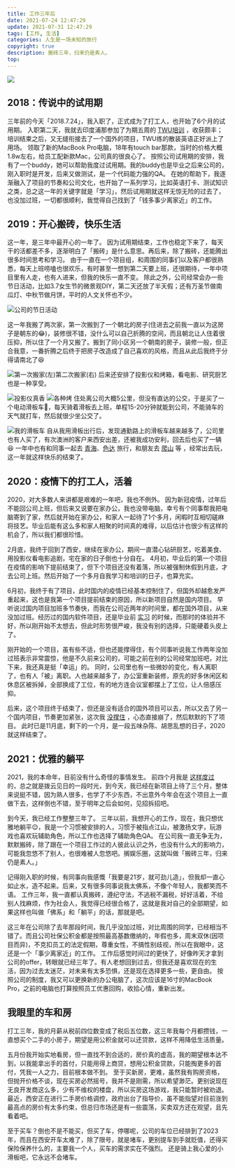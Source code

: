 ```yaml
---
title: 工作三年后
date: 2021-07-24 12:47:29
update: 2021-07-31 12:47:29
tags: [工作, 生活]
categories: 人生是一场未知的旅行
copyright: true
description: 搬砖三年，归来仍是素人。
top:
---
```


<img src="https://i.loli.net/2021/07/31/FoOkzjwaQncAq3l.png">

## 2018：传说中的试用期

三年前的今天「2018.7.24」，我入职了，正式成为了打工人，也开始了6个月的试用期。
入职第二天，我就去印度浦那参加了为期五周的 [TWU培训](https://jmyblog.top/TWUJourney/) ，收获颇丰；培训结束之后，又无缝衔接去了一个国外的项目，TWU练的散装英语正好派上了用场。
领取了新的MacBook Pro电脑，18年有touch bar那款，当时的价格大概1.8w左右，给员工配新款Mac，公司真的很良心了。
按照公司试用期的安排，我有了一个buddy，她可以帮助我度过试用期。我的buddy也是毕业之后来公司的，刚入职时是开发，后来又做测试，是一个代码能力强的QA。
在她的帮助下，我逐渐融入了项目的节奏和公司文化，也开始了一系列学习，比如英语打卡、测试知识之类，总之这一年的关键字就是「学习」，然后试用期就这样无惊无险的过去了，也没加过班，一切都很顺利，我觉得自己找到了「钱多事少离家近」的工作。

## 2019：开心搬砖，快乐生活

这一年，是三年中最开心的一年了。
因为试用期结束，工作也稳定下来了，每天干的活都差不多，逐渐明白了「搬砖」是什么意思。再后来，除了搬砖，还能腾出很多时间思考和学习。
由于一直在一个项目组，和周围的同事们以及客户都很熟悉，每天上班唠嗑也很欢乐，有时甚至一想到第二天要上班，还很期待，一年中项目里有人走，也有人进来，但我的快乐一直不变。
除此之外，公司经常会办一些节日活动，比如3.7女生节的微景观DIY，第二天还放了半天假；还有万圣节做南瓜灯、中秋节做月饼，平时的人文关怀也不少。

![公司的节日活动](https://i.loli.net/2021/08/01/t859kegJHNB6b7o.jpg)

这一年我搬了两次家，第一次搬到了一个朝北的房子(住进去之前我一直以为这房子是朝东的:joy:)，装修很不错，没什么可以自己折腾的空间，而且朝北让人住着很压抑，所以住了一个月又搬了。搬到了同小区另一个朝南的房子，装修一般，但正合我意，一番折腾之后终于把房子改造成了自己喜欢的风格，而且从此后我终于分得请南北了:satisfied:

![第一次搬家(左)第二次搬家(右)](https://i.loli.net/2021/08/01/B4PdgGpbyAROq3t.jpg)
后来还安排了投影仪和烤箱，看电影、研究厨艺也是一种享受。

![投影仪真香](https://i.loli.net/2021/08/01/t2367xjFVWkTLrR.jpg)
![各种烤](https://i.loli.net/2021/08/01/OmK46iCosyIgezG.jpg)
住处离公司大概5公里，但没有直达的公交，于是买了一个电动滑板车🛴，每天骑着滑板去上班，单程15-20分钟就能到公司，不能骑车的天气就打车，然后就很少坐公交了。

![我的滑板车](https://i.loli.net/2021/08/01/XNd4KMO5ZcWsalL.jpg)
自从我用滑板出行后，发现通勤路上的滑板车越来越多了，公司里也有人买了，有次澳洲的客户来西安出差，还被我成功安利，回去后也买了一辆:laughing:
一年中也有和同事一起去 [青海](https://jmyblog.top/5-1-travel/)、[色达](https://jmyblog.top/6-6-travel/) 旅行，和朋友去 [爬山](https://jmyblog.top/HuaShanTravel/) 等 ，经常出去玩，这一年就这样快乐的结束了。

## 2020：疫情下的打工人，活着

2020，对大多数人来讲都是艰难的一年吧，我也不例外。
因为新冠疫情，过年后不能回公司上班，但后来又说要在家办公，我也没带电脑，幸亏有个同事帮我把电脑寄到了家，然后就开始在家办公，和家人一起待了1个多月，闲暇时互相切磋麻将技艺。毕业后能有这么多和家人相聚的时间真的难得，以后估计也很少有这样的机会了，所以我们都很珍惜。

2月底，我终于回到了西安，继续在家办公，期间一直潜心钻研厨艺，吃着美食、用投影仪看电影追剧，宅在家的日子倒也十分自在。
4月初，毕业后的第一个项目在疫情的影响下提前结束了，但下个项目还没有着落，所以被强制休假到月底，才去公司上班。然后开始了一个多月自我学习和培训的日子，也算充实。

6月初，我终于有了项目，此时国内的疫情已经基本控制住了，但国外却越愈发严重起来，这也是我第一个项目提前结束的原因，所以新项目自然是国内项目。
早听说过国内项目加班多节奏快，而我在公司近两年的时间里，都在国外项目，从来没加过班。经历过的国内软件项目，还是毕业前 [实习](https://jmyblog.top/未来是星辰大海-Part2/) 的时候，而那时的体验并不好，所以刚开始不太想去，但此时形势很严峻，我没有别的选择，只能硬着头皮上了。

刚开始的一个项目，虽有些不适，但也还能撑得住，有个同事听说我工作两年没加过班表示非常震惊，他是不久前来公司的，可能之前在别的公司经常加班吧，对比下来，我还真是挺「幸运」的。
同时，公司里也有一些微妙的变化，有人离职了，也有人「被」离职。人也越来越多了，办公室重新装修，原先的好多休闲区和休息区被拆掉，全部换成了工位，有的地方连会议室都摆上了工位，让人倍感压抑。

后来，这个项目终于结束了，但还是没有适合的国外项目可以去，所以又去了另一个国内项目，节奏更加紧张，这次我 [没撑住](https://jmyblog.top/Silent-protest/) ，心态直接崩了，然后默默的下了项目。
此时已是11月底，剩下的一个月，是一段五味杂陈、胡思乱想的日子，2020就这样结束了。

## 2021：优雅的躺平

2021，我的本命年，目前没有什么奇怪的事情发生。
前四个月我是 [这样度过](https://jmyblog.top/my-1-3-part-of-2021/) 的，总之就是拨云见日的一段时光，到今天，我已经在新项目上待了三个月，整体来说挺不错，因为熟人很多，也学了不少东西，不出意外今年会在这个项目上一直做下去，这样倒也不错，至于明年之后会如何，见招拆招吧。

到今天，我已经工作整整三年了。
三年以前，我想开心的工作，现在，我只想优雅地躺平:relieved:，我是一个习惯被安排的人，习惯于被指点江山，被激扬文字，玩游戏也喜欢玩辅助角色，所以工作也选择了辅助角色QA。
在公司我一直无争无为，默默搬砖，除了跟在一个项目工作过的人彼此认识之外，也没有什么大的影响力，可能我忽悠不了别人，也很难被人忽悠吧。搁娱乐圈，这就叫做「搬砖三年，归来仍是素人。」

记得刚入职的时候，有同事向我感慨「我要是21岁，就可劲儿造」，但我却一直心如止水，造不起来。后来，又有很多同事说我太佛系，不像个年轻人，我都笑而不语。
工作三年，我一直都认真搬砖，遵纪守法，不逃税不漏税，好好活着，不给别人找麻烦，作为社会人，我觉得已经很合格了，这就是我对自己的全部期望，如果这样也叫做「佛系」和「躺平」的话，那就是吧。

这三年在公司除了去年那段时间，我几乎没加过班，对比周围的同学，已经相当不错了。而且公司社保公积金都是按照最高基数缴纳的，年假也多，周末双休(因项目而异)，不克扣员工的法定假期，尊重女性，不搞性别歧视，所以在我眼中，这还是一个「事少离家近」的工作。
工作后感觉时间过的更快了，好像昨天才拿到公司的offer，转眼就已经三年了。有人老想回到过去，但我还是喜欢现在的生活，因为过去太迷茫，对未来有太多恐惧，还是现在选择更多一些，更自由。
按照公司的制度，我又可以更换新的办公电脑了，这次应该是16寸的MacBook Pro，之前的电脑也打算按照员工优惠回购，收拾心情，重新出发。

## 我眼里的车和房

打工三年，我的月薪从税前四位数变成了税后五位数，这三年我每个月都攒钱，一直想买个二手的小房子，期望是用公积金就可以还贷款，这样不用降低生活质量。

五月份我开始实地看房，但一直找不到合适的，房价真的虚高，我的期望根本达不到，以我能拿出手的首付，只能用得上商贷，想用公积金贷款，只能掏更多的首付，凭我一人之力，目前根本做不到。
至于买新房，更难，虽然我有购房资格，但抛开价格不谈，现在买房必然摇号，我并不是刚需，所以希望渺茫。更别说现在无良开发商这么多，少有不维权的楼盘，所以买房这场游戏，我只能暂时被劝退。
最近，西安正在进行二手房价格调控，政府出台了指导价，虽不能指望对目前涨到最高点的房价有太多约束，但总归市场还是有一些震荡，买卖双方还在观望，且先看着吧。

至于买车？倒也不是不能买，但买了车，停哪呢，公司的车位已经排到了2023年，而且在西安开车太难了，除了限号，就是堵车，更别提车到手就贬值，还得买保险保养什么的，主要我一个人，买车的需求实在不强烈。
还是骑上我心爱的小滑板吧，它永远不会堵车。